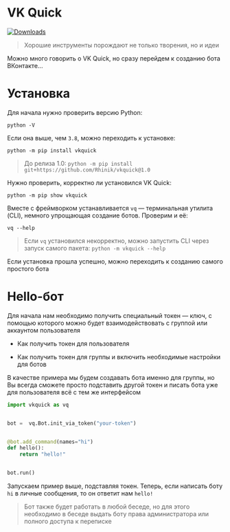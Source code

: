 # VK Quick
[![Downloads](https://static.pepy.tech/personalized-badge/vkquick?period=total&units=international_system&left_color=black&right_color=orange&left_text=Downloads)](https://pepy.tech/project/vkquick)

> Хорошие инструменты порождают не только творения, но и идеи

Можно много говорить о VK Quick, но сразу перейдем к созданию бота ВКонтакте...

# Установка
Для начала нужно проверить версию Python:
```shell script
python -V
```
Если она выше, чем `3.8`, можно переходить к установке:

```shell script
python -m pip install vkquick
```

> До релиза 1.0: `python -m pip install git+https://github.com/Rhinik/vkquick@1.0`

Нужно проверить, корректно ли установился VK Quick:
```shell script
python -m pip show vkquick
```

Вместе с фреймворком устанавливается `vq` — терминальная утилита (CLI), немного упрощающая создание ботов. Проверим и её:

```shell script
vq --help
```

> Если `vq` установился некорректно, можно запустить CLI через запуск самого пакета: `python -m vkquick --help`

Если установка прошла успешно, можно переходить к созданию самого простого бота


# Hello-бот
Для начала нам необходимо получить специальный токен — ключ, с помощью которого можно будет взаимодействовать с группой или аккаунтом пользователя

* Как получить токен для пользователя

* Как получить токен для группы и включить необходимые настройки для ботов

В качестве примера мы будем создавать бота именно для группы, но Вы всегда сможете просто подставить другой токен и писать бота уже для пользователя всё с тем же интерфейсом

```python
import vkquick as vq


bot =  vq.Bot.init_via_token("your-token")


@bot.add_command(names="hi")
def hello():
    return "hello!"


bot.run()
```

Запускаем пример выше, подставляя токен. Теперь, если написать боту `hi` в личные сообщения, то он ответит нам `hello!`

> Бот также будет работать в любой беседе, но для этого необходимо в беседе выдать боту права администратора или полного доступа к переписке
